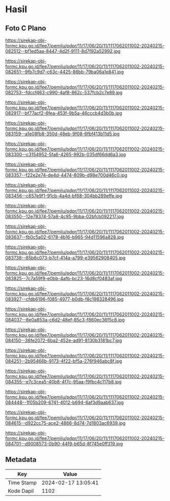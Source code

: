 # Hasil

## Foto C Plano

https://sirekap-obj-formc.kpu.go.id/fee7/pemilu/pdpr/11/17/06/20/11/1117062011002-20240215-082512--bf1ed5aa-8447-4d2f-9111-8d7f92a52992.jpg

https://sirekap-obj-formc.kpu.go.id/fee7/pemilu/pdpr/11/17/06/20/11/1117062011002-20240215-082651--9fb7c9d7-c63c-4425-86bb-79ba06a1e841.jpg

https://sirekap-obj-formc.kpu.go.id/fee7/pemilu/pdpr/11/17/06/20/11/1117062011002-20240215-082753--fdccf463-c990-4af8-862c-537fcb2c7e89.jpg

https://sirekap-obj-formc.kpu.go.id/fee7/pemilu/pdpr/11/17/06/20/11/1117062011002-20240215-082917--bf77acf2-6fea-453f-9b5a-46cccb4d3b0b.jpg

https://sirekap-obj-formc.kpu.go.id/fee7/pemilu/pdpr/11/17/06/20/11/1117062011002-20240215-083159--a1e08fb8-350d-48eb-9f08-6fbf413b11d5.jpg

https://sirekap-obj-formc.kpu.go.id/fee7/pemilu/pdpr/11/17/06/20/11/1117062011002-20240215-083300--c3154952-5fa6-4265-992b-035df66dd6a3.jpg

https://sirekap-obj-formc.kpu.go.id/fee7/pemilu/pdpr/11/17/06/20/11/1117062011002-20240215-083357--f22e2e74-de4d-4474-809b-d98e700d46c0.jpg

https://sirekap-obj-formc.kpu.go.id/fee7/pemilu/pdpr/11/17/06/20/11/1117062011002-20240215-083456--c657e9f1-91cb-4a4d-bf68-304bb289effe.jpg

https://sirekap-obj-formc.kpu.go.id/fee7/pemilu/pdpr/11/17/06/20/11/1117062011002-20240215-083550--12e78374-57a8-4c95-9bba-02bfcb092217.jpg

https://sirekap-obj-formc.kpu.go.id/fee7/pemilu/pdpr/11/17/06/20/11/1117062011002-20240215-083637--fb0c5a02-6178-4b16-b965-94d11596a828.jpg

https://sirekap-obj-formc.kpu.go.id/fee7/pemilu/pdpr/11/17/06/20/11/1117062011002-20240215-083738--85b6c073-b7cf-414a-a799-e39562908405.jpg

https://sirekap-obj-formc.kpu.go.id/fee7/pemilu/pdpr/11/17/06/20/11/1117062011002-20240215-083825--7c7a59f9-e0bb-4afb-bc23-16d8cf0483af.jpg

https://sirekap-obj-formc.kpu.go.id/fee7/pemilu/pdpr/11/17/06/20/11/1117062011002-20240215-083927--cfdb6196-f085-4977-b0db-f8c198328496.jpg

https://sirekap-obj-formc.kpu.go.id/fee7/pemilu/pdpr/11/17/06/20/11/1117062011002-20240215-084037--8e0a853a-c6d2-48ef-85c3-f860ec36f5c8.jpg

https://sirekap-obj-formc.kpu.go.id/fee7/pemilu/pdpr/11/17/06/20/11/1117062011002-20240215-084150--36fe2072-6ba2-452e-ad91-8130b3181bc7.jpg

https://sirekap-obj-formc.kpu.go.id/fee7/pemilu/pdpr/11/17/06/20/11/1117062011002-20240215-084251--2b95466b-9173-4f22-bf5a-276f946abc8f.jpg

https://sirekap-obj-formc.kpu.go.id/fee7/pemilu/pdpr/11/17/06/20/11/1117062011002-20240215-084355--e7c3cea5-40b8-4f7c-95aa-f9fbc4c117b8.jpg

https://sirekap-obj-formc.kpu.go.id/fee7/pemilu/pdpr/11/17/06/20/11/1117062011002-20240215-084448--1f05b209-6741-4012-b694-6af3d9aab637.jpg

https://sirekap-obj-formc.kpu.go.id/fee7/pemilu/pdpr/11/17/06/20/11/1117062011002-20240215-084615--d922cc75-ace2-4866-8d74-7d1803ac6939.jpg

https://sirekap-obj-formc.kpu.go.id/fee7/pemilu/pdpr/11/17/06/20/11/1117062011002-20240215-084701--d9008573-0b90-44f9-b65d-8f745e0ff319.jpg


## Metadata

| Key        | Value               |
| ---------- | ------------------- |
| Time Stamp | 2024-02-17 13:05:41 |
| Kode Dapil | 1102                |



